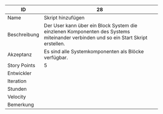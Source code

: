 | ID         | 28 |
|-|-|
|Name        | Skript hinzufügen |
|Beschreibung| Der User kann über ein Block System die einzlenen Komponenten des Systems miteinander verbinden und so ein Start Skript erstellen. |
|Akzeptanz   | Es sind alle Systemkomponenten als Blöcke verfügbar.|
|Story Points| 5 |
|Entwickler  ||
|Iteration   ||
|Stunden     ||
|Velocity    ||
|Bemerkung   ||
